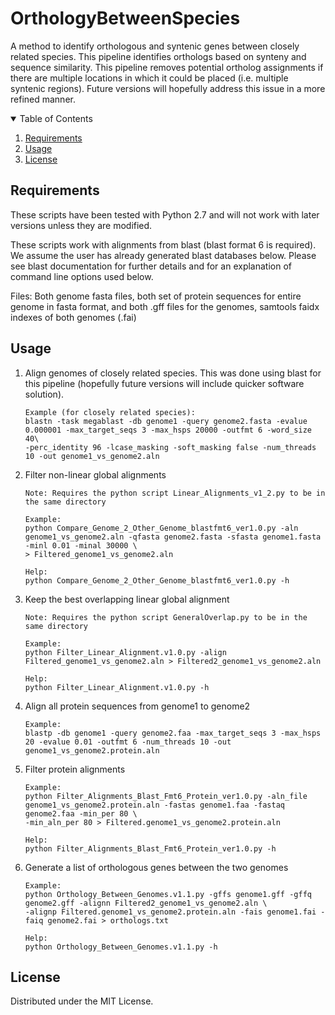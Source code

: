 # OrthologyBetweenSpecies
A method to identify orthologous and syntenic genes between closely related species.  This pipeline identifies orthologs based on synteny and sequence similarity.  This pipeline removes potential ortholog assignments if there are multiple locations in which it could be placed (i.e. multiple syntenic regions).  Future versions will hopefully address this issue in a more refined manner.

<!-- TABLE OF CONTENTS -->
<details open="open">
  <summary>Table of Contents</summary>
  <ol>
    <li><a href="#requirements">Requirements</a></li>
    <li><a href="#usage">Usage</a></li>
    <li><a href="#license">License</a></li>
  </ol>
</details>

<!-- requirements -->
## Requirements

These scripts have been tested with Python 2.7 and will not work with later versions unless they are modified.

These scripts work with alignments from blast (blast format 6 is required).  We assume the user has already generated blast databases below.  Please see blast documentation for further details and for an explanation of command line options used below.

Files: Both genome fasta files, both set of protein sequences for entire genome in fasta format, and both .gff files for the genomes, samtools faidx indexes of both genomes (.fai)

<!-- usage -->
## Usage

1) Align genomes of closely related species.  This was done using blast for this pipeline (hopefully future versions will include quicker software solution).

       Example (for closely related species): 
       blastn -task megablast -db genome1 -query genome2.fasta -evalue 0.000001 -max_target_seqs 3 -max_hsps 20000 -outfmt 6 -word_size 40\
       -perc_identity 96 -lcase_masking -soft_masking false -num_threads 10 -out genome1_vs_genome2.aln
       
2) Filter non-linear global alignments

       Note: Requires the python script Linear_Alignments_v1_2.py to be in the same directory
       
       Example:
       python Compare_Genome_2_Other_Genome_blastfmt6_ver1.0.py -aln genome1_vs_genome2.aln -qfasta genome2.fasta -sfasta genome1.fasta -minl 0.01 -minal 30000 \
       > Filtered_genome1_vs_genome2.aln
       
       Help:
       python Compare_Genome_2_Other_Genome_blastfmt6_ver1.0.py -h
  
3) Keep the best overlapping linear global alignment

       Note: Requires the python script GeneralOverlap.py to be in the same directory
       
       Example:
       python Filter_Linear_Alignment.v1.0.py -align Filtered_genome1_vs_genome2.aln > Filtered2_genome1_vs_genome2.aln
       
       Help:
       python Filter_Linear_Alignment.v1.0.py -h
       
4) Align all protein sequences from genome1 to genome2

       Example:
       blastp -db genome1 -query genome2.faa -max_target_seqs 3 -max_hsps 20 -evalue 0.01 -outfmt 6 -num_threads 10 -out genome1_vs_genome2.protein.aln
     
5) Filter protein alignments

       Example:
       python Filter_Alignments_Blast_Fmt6_Protein_ver1.0.py -aln_file genome1_vs_genome2.protein.aln -fastas genome1.faa -fastaq genome2.faa -min_per 80 \
       -min_aln_per 80 > Filtered.genome1_vs_genome2.protein.aln
   
       Help:
       python Filter_Alignments_Blast_Fmt6_Protein_ver1.0.py -h

6) Generate a list of orthologous genes between the two genomes

       Example:
       python Orthology_Between_Genomes.v1.1.py -gffs genome1.gff -gffq genome2.gff -alignn Filtered2_genome1_vs_genome2.aln \
       -alignp Filtered.genome1_vs_genome2.protein.aln -fais genome1.fai -faiq genome2.fai > orthologs.txt
       
       Help:
       python Orthology_Between_Genomes.v1.1.py -h



<!-- license -->
## License 

Distributed under the MIT License.
